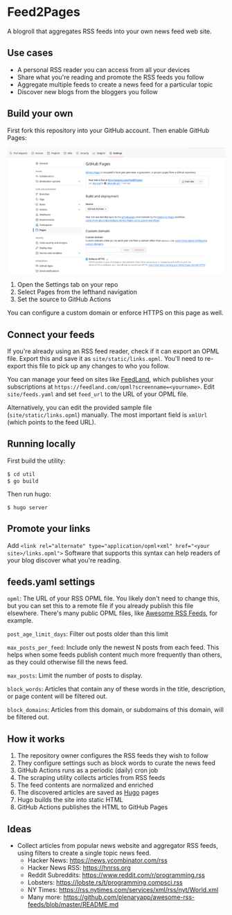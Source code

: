 # Feed2Pages

A blogroll that aggregates RSS feeds into your own news feed web site.


## Use cases

* A personal RSS reader you can access from all your devices
* Share what you're reading and promote the RSS feeds you follow
* Aggregate multiple feeds to create a news feed for a particular topic
* Discover new blogs from the bloggers you follow


## Build your own

First fork this repository into your GitHub account.
Then enable GitHub Pages:

![Steps to enable GitHub Pages](images/Enable-Pages.png)

1. Open the Settings tab on your repo
2. Select Pages from the lefthand navigation
3. Set the source to GitHub Actions

You can configure a custom domain or enforce HTTPS on this page as well.


## Connect your feeds

If you're already using an RSS feed reader, check if it can export an OPML file.
Export this and save it as `site/static/links.opml`.
You'll need to re-export this file to pick up any changes to who you follow.

You can manage your feed on sites like [FeedLand](https://feedland.com), which publishes your subscriptions at `https://feedland.com/opml?screenname=<yourname>`.
Edit `site/feeds.yaml` and set `feed_url` to the URL of your OPML file.

Alternatively, you can edit the provided sample file (`site/static/links.opml`) manually.
The most important field is `xmlUrl` (which points to the feed URL).


## Running locally

First build the utility:

    $ cd util
    $ go build

Then run hugo:

    $ hugo server


## Promote your links

Add `<link rel="alternate" type="application/opml+xml" href="<your site>/links.opml">`
Software that supports this syntax can help readers of your blog discover what you're reading.


## feeds.yaml settings

`opml`: The URL of your RSS OPML file. You likely don't need to change this, but you can set this to a remote file if you already publish this file elsewhere. There's many public OPML files, like [Awesome RSS Feeds](https://github.com/plenaryapp/awesome-rss-feeds), for example.

`post_age_limit_days`: Filter out posts older than this limit

`max_posts_per_feed`: Include only the newest N posts from each feed. This helps when some feeds publish content much more frequently than others, as they could otherwise fill the news feed.

`max_posts`: Limit the number of posts to display.

`block_words`: Articles that contain any of these words in the title, description, or page content will be filtered out.

`block_domains`: Articles from this domain, or subdomains of this domain, will be filtered out.


## How it works

1. The repository owner configures the RSS feeds they wish to follow
2. They configure settings such as block words to curate the news feed
3. GitHub Actions runs as a periodic (daily) cron job
4. The scraping utility collects articles from RSS feeds
5. The feed contents are normalized and enriched
6. The discovered articles are saved as [Hugo](https://gohugo.io/) pages
7. Hugo builds the site into static HTML
8. GitHub Actions publishes the HTML to GitHub Pages


## Ideas

* Collect articles from popular news website and aggregator RSS feeds, using filters to create a single topic news feed.
  * Hacker News: https://news.ycombinator.com/rss
  * Hacker News RSS: https://hnrss.org
  * Reddit Subreddits: https://www.reddit.com/r/programming.rss
  * Lobsters: https://lobste.rs/t/programming,compsci.rss
  * NY Times: https://rss.nytimes.com/services/xml/rss/nyt/World.xml
  * Many more: https://github.com/plenaryapp/awesome-rss-feeds/blob/master/README.md
